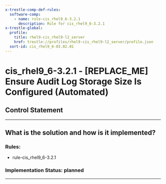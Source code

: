 ```yaml
---
x-trestle-comp-def-rules:
  software-comp:
    - name: rule-cis_rhel9_6-3.2.1
      description: Rule for cis_rhel9_6-3.2.1
x-trestle-global:
  profile:
    title: rhel9-cis_rhel9-l2_server
    href: trestle://profiles/rhel9-cis_rhel9-l2_server/profile.json
  sort-id: cis_rhel9_6-03.02.01
---
```


# cis_rhel9_6-3.2.1 - \[REPLACE_ME\] Ensure Audit Log Storage Size Is Configured (Automated)

## Control Statement

______________________________________________________________________

## What is the solution and how is it implemented?

<!-- For implementation status enter one of: implemented, partial, planned, alternative, not-applicable -->

<!-- Note that the list of rules under ### Rules: is read-only and changes will not be captured after assembly to JSON -->

<!-- Add control implementation description here for control: cis_rhel9_6-3.2.1 -->

### Rules:

  - rule-cis_rhel9_6-3.2.1

### Implementation Status: planned

______________________________________________________________________
